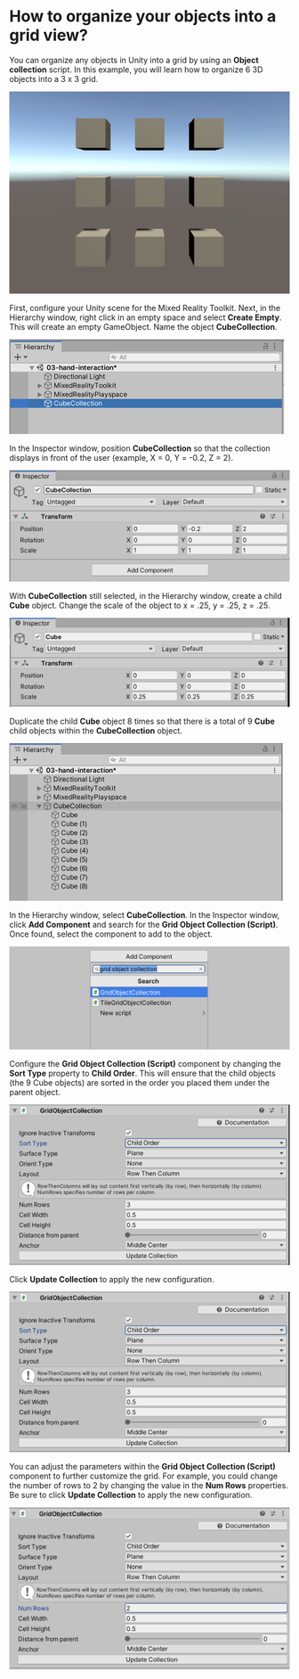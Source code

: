 # How to organize your objects into a grid view?

You can organize any objects in Unity into a grid by using an **Object collection** script. In this example, you will learn how to organize 6 3D objects into a 3 x 3 grid.

![Grid layout of boxes.](../../../.gitbook/assets/grid.png)

First, configure your Unity scene for the Mixed Reality Toolkit. Next, in the Hierarchy window, right click in an empty space and select **Create Empty**. This will create an empty GameObject. Name the object **CubeCollection**.

![Empty CubeCollection object.](../../../.gitbook/assets/create_empty.png)

In the Inspector window, position **CubeCollection** so that the collection displays in front of the user \(example, X = 0, Y = -0.2, Z = 2\).

![Position attributes of the CubeCollection.](../../../.gitbook/assets/position.png)

With **CubeCollection** still selected, in the Hierarchy window, create a child **Cube** object. Change the scale of the object to x = .25, y = .25, z = .25.

![Cube transforms.](../../../.gitbook/assets/scale_cube.png)

Duplicate the child **Cube** object 8 times so that there is a total of 9 **Cube** child objects within the **CubeCollection** object.

![Duplicated cubes collection.](../../../.gitbook/assets/duplicate_cubes.png)

In the Hierarchy window, select **CubeCollection**. In the Inspector window, click **Add Component** and search for the **Grid Object Collection \(Script\)**. Once found, select the component to add to the object.

![Add Grid Object Collection Script component](../../../.gitbook/assets/grid_object_collection.png)

Configure the **Grid Object Collection \(Script\)** component by changing the **Sort Type** property to **Child Order**. This will ensure that the child objects \(the 9 Cube objects\) are sorted in the order you placed them under the parent object.

![Change sort type.](../../../.gitbook/assets/sort_type.png)

Click **Update Collection** to apply the new configuration.

![Update Collection.](../../../.gitbook/assets/update_collection.png)

You can adjust the parameters within the **Grid Object Collection \(Script\)** component to further customize the grid. For example, you could change the number of rows to 2 by changing the value in the **Num Rows** properties. Be sure to click **Update Collection** to apply the new configuration.

![Change number of rows.](../../../.gitbook/assets/rows.png)

